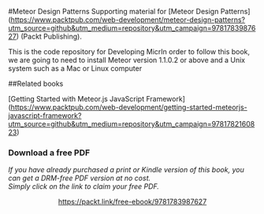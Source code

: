 


#Meteor Design Patterns
Supporting material for [Meteor Design Patterns] (https://www.packtpub.com/web-development/meteor-design-patterns?utm_source=github&utm_medium=repository&utm_campaign=9781783987627) (Packt Publishing).

This is the code repository for Developing MicrIn order to follow this book, we are going to need to install Meteor version 1.1.0.2 or above and a Unix system such as a Mac or Linux computer 

##Related books

[Getting Started with Meteor.js JavaScript Framework] (https://www.packtpub.com/web-development/getting-started-meteorjs-javascript-framework?utm_source=github&utm_medium=repository&utm_campaign=9781782160823)
### Download a free PDF

 <i>If you have already purchased a print or Kindle version of this book, you can get a DRM-free PDF version at no cost.<br>Simply click on the link to claim your free PDF.</i>
<p align="center"> <a href="https://packt.link/free-ebook/9781783987627">https://packt.link/free-ebook/9781783987627 </a> </p>